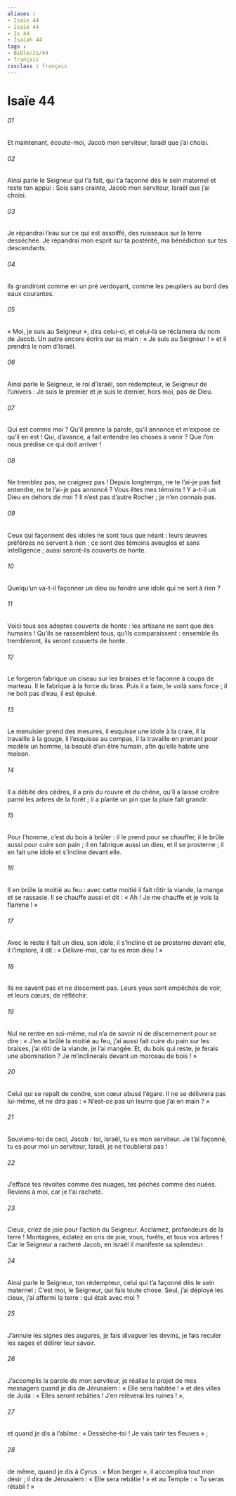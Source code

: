 ```yaml
---
aliases : 
- Isaïe 44
- Isaïe 44
- Is 44
- Isaiah 44
tags : 
- Bible/Is/44
- français
cssclass : français
---
```


# Isaïe 44

###### 01
Et maintenant, écoute-moi, Jacob mon serviteur,
Israël que j’ai choisi.
###### 02
Ainsi parle le Seigneur qui t’a fait,
qui t’a façonné dès le sein maternel
et reste ton appui :
Sois sans crainte, Jacob mon serviteur,
Israël que j’ai choisi.
###### 03
Je répandrai l’eau sur ce qui est assoiffé,
des ruisseaux sur la terre desséchée.
Je répandrai mon esprit sur ta postérité,
ma bénédiction sur tes descendants.
###### 04
Ils grandiront comme en un pré verdoyant,
comme les peupliers au bord des eaux courantes.
###### 05
« Moi, je suis au Seigneur », dira celui-ci,
et celui-là se réclamera du nom de Jacob.
Un autre encore écrira sur sa main :
« Je suis au Seigneur ! »
et il prendra le nom d’Israël.
###### 06
Ainsi parle le Seigneur, le roi d’Israël,
son rédempteur, le Seigneur de l’univers :
Je suis le premier et je suis le dernier,
hors moi, pas de Dieu.
###### 07
Qui est comme moi ? Qu’il prenne la parole,
qu’il annonce et m’expose ce qu’il en est !
Qui, d’avance, a fait entendre les choses à venir ?
Que l’on nous prédise ce qui doit arriver !
###### 08
Ne tremblez pas, ne craignez pas !
Depuis longtemps, ne te l’ai-je pas fait entendre,
ne te l’ai-je pas annoncé ?
Vous êtes mes témoins !
Y a-t-il un Dieu en dehors de moi ?
Il n’est pas d’autre Rocher ; je n’en connais pas.
###### 09
Ceux qui façonnent des idoles ne sont tous que néant :
leurs œuvres préférées ne servent à rien ;
ce sont des témoins aveugles et sans intelligence ;
aussi seront-ils couverts de honte.
###### 10
Quelqu’un va-t-il façonner un dieu ou fondre une idole
qui ne sert à rien ?
###### 11
Voici tous ses adeptes couverts de honte :
les artisans ne sont que des humains !
Qu’ils se rassemblent tous, qu’ils comparaissent :
ensemble ils trembleront, ils seront couverts de honte.
###### 12
Le forgeron fabrique un ciseau sur les braises
et le façonne à coups de marteau.
Il le fabrique à la force du bras.
Puis il a faim, le voilà sans force ;
il ne boit pas d’eau, il est épuisé.
###### 13
Le menuisier prend des mesures,
il esquisse une idole à la craie,
il la travaille à la gouge,
il l’esquisse au compas,
il la travaille en prenant pour modèle un homme,
la beauté d’un être humain,
afin qu’elle habite une maison.
###### 14
Il a débité des cèdres,
il a pris du rouvre et du chêne,
qu’il a laissé croître parmi les arbres de la forêt ;
il a planté un pin que la pluie fait grandir.
###### 15
Pour l’homme, c’est du bois à brûler :
il le prend pour se chauffer,
il le brûle aussi pour cuire son pain ;
il en fabrique aussi un dieu, et il se prosterne ;
il en fait une idole et s’incline devant elle.
###### 16
Il en brûle la moitié au feu :
avec cette moitié il fait rôtir la viande,
la mange et se rassasie.
Il se chauffe aussi et dit :
« Ah ! Je me chauffe et je vois la flamme ! »
###### 17
Avec le reste il fait un dieu, son idole,
il s’incline et se prosterne devant elle, il l’implore,
il dit : « Délivre-moi, car tu es mon dieu ! »
###### 18
Ils ne savent pas et ne discernent pas.
Leurs yeux sont empêchés de voir,
et leurs cœurs, de réfléchir.
###### 19
Nul ne rentre en soi-même,
nul n’a de savoir ni de discernement pour se dire :
« J’en ai brûlé la moitié au feu,
j’ai aussi fait cuire du pain sur les braises,
j’ai rôti de la viande, je l’ai mangée.
Et, du bois qui reste, je ferais une abomination ?
Je m’inclinerais devant un morceau de bois ! »
###### 20
Celui qui se repaît de cendre,
son cœur abusé l’égare.
Il ne se délivrera pas lui-même, et ne dira pas :
« N’est-ce pas un leurre que j’ai en main ? »
###### 21
Souviens-toi de ceci, Jacob :
toi, Israël, tu es mon serviteur.
Je t’ai façonné, tu es pour moi un serviteur,
Israël, je ne t’oublierai pas !
###### 22
J’efface tes révoltes comme des nuages,
tes péchés comme des nuées.
Reviens à moi, car je t’ai racheté.
###### 23
Cieux, criez de joie pour l’action du Seigneur.
Acclamez, profondeurs de la terre !
Montagnes, éclatez en cris de joie,
vous, forêts, et tous vos arbres !
Car le Seigneur a racheté Jacob,
en Israël il manifeste sa splendeur.
###### 24
Ainsi parle le Seigneur, ton rédempteur,
celui qui t’a façonné dès le sein maternel :
C’est moi, le Seigneur, qui fais toute chose.
Seul, j’ai déployé les cieux,
j’ai affermi la terre :
qui était avec moi ?
###### 25
J’annule les signes des augures,
je fais divaguer les devins,
je fais reculer les sages
et délirer leur savoir.
###### 26
J’accomplis la parole de mon serviteur,
je réalise le projet de mes messagers
quand je dis de Jérusalem : « Elle sera habitée ! »
et des villes de Juda : « Elles seront rebâties !
J’en relèverai les ruines ! »,
###### 27
et quand je dis à l’abîme : « Dessèche-toi !
Je vais tarir tes fleuves » ;
###### 28
de même, quand je dis à Cyrus : « Mon berger »,
il accomplira tout mon désir ;
il dira de Jérusalem : « Elle sera rebâtie ! »
et au Temple : « Tu seras rétabli ! »
